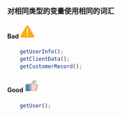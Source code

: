 ### 对相同类型的变量使用相同的词汇

#### Bad  ![logo](./images/icon_bad.svg ':size=WIDTHxHEIGHT')
```js
	getUserInfo();
	getClientData();
	getCustomerRecord();
```
#### Good  ![logo](./images/icon_good.svg ':size=WIDTHxHEIGHT')
```js
	getUser();
```